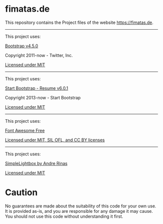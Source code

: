 # fimatas.de
  
This repository contains the Project files of the website https://fimatas.de.  
  
---

This project uses:

[Bootstrap v4.5.0](https://getbootstrap.com/)

Copyright 2011-now - Twitter, Inc.

[Licensed under MIT](https://​github.com/twbs/bootstrap/​blob/master/LICENSE)

---

This project uses:

[Start Bootstrap - Resume v6.0.1](https://​startbootstrap.com/​template-overviews/resume)

Copyright 2013-now - Start Bootstrap

[Licensed under MIT](https://​github.com/StartBootstrap/​startbootstrap-resume/​blob/master/LICENSE)

---

This project uses:

[Font Awesome Free](http://fontawesome.com)

[Licensed under MIT, SIL OFL, and CC BY licenses](https://fontawesome.com/license/free)

---

This project uses:

[SimpleLightbox by Andre Rinas](https://www.andrerinas.de)

[Licensed under MIT](https://github.com/andreknieriem/simplelightbox/blob/master/LICENSE)

# Caution
No guarantees are made about the suitability of this code for your own use. It is provided as-is, and you are responsible for any damage it may cause. You should not use this code without understanding it first.
